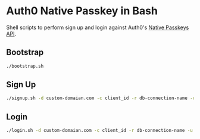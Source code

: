 # Auth0 Native Passkey in Bash

Shell scripts to perform sign up and login against Auth0's [Native Passkeys API](https://auth0.com/docs/native-passkeys-api). 

## Bootstrap 
```bash
./bootstrap.sh 
```

## Sign Up
```bash
./signup.sh -d custom-domaian.com -c client_id -r db-connection-name -u pk@example.com -k private-key.pem
```

## Login
```bash
./login.sh -d custom-domaian.com -c client_id -r db-connection-name -u pk@example.com -k private-key.pem
```